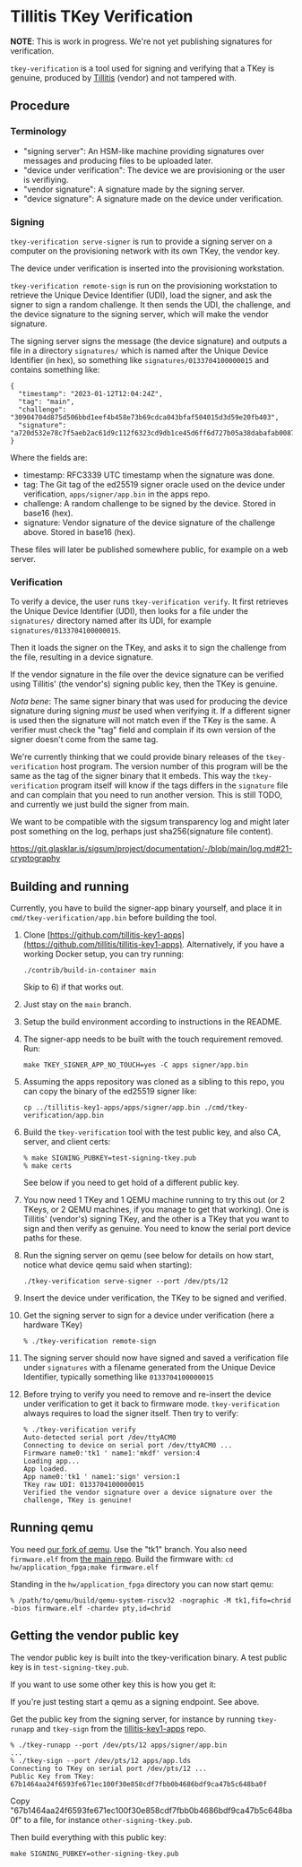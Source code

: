 # Tillitis TKey Verification

**NOTE**: This is work in progress. We're not yet publishing
signatures for verification.

`tkey-verification` is a tool used for signing and verifying that a
TKey is genuine, produced by [Tillitis](https://tillitis.se/) (vendor)
and not tampered with.

## Procedure

### Terminology

- "signing server": An HSM-like machine providing signatures over
  messages and producing files to be uploaded later.
- "device under verification": The device we are provisioning or the
  user is verifiying.
- "vendor signature": A signature made by the signing server.
- "device signature": A signature made on the device under
  verification.

### Signing

`tkey-verification serve-signer` is run to provide a signing server on
a computer on the provisioning network with its own TKey, the vendor
key.

The device under verification is inserted into the provisioning
workstation.

`tkey-verification remote-sign` is run on the provisioning workstation
to retrieve the Unique Device Identifier (UDI), load the signer, and
ask the signer to sign a random challenge. It then sends the UDI, the
challenge, and the device signature to the signing server, which will
make the vendor signature.

The signing server signs the message (the device signature) and
outputs a file in a directory `signatures/` which is named after the
Unique Device Identifier (in hex), so something like
`signatures/0133704100000015` and contains something like:

```
{
  "timestamp": "2023-01-12T12:04:24Z",
  "tag": "main",
  "challenge": "30904704d875d506bbd1eef4b458e73b69cdca043bfaf504015d3d59e20fb403",
  "signature": "a720d532e78c7f5aeb2ac61d9c112f6323cd9db1ce45d6ff6d727b05a38dabafab0087d2a9be770e1ce8e889178ea111a67bf366bb4af9d11e68a2dc229ffa0a"
}
```

Where the fields are:

- timestamp: RFC3339 UTC timestamp when the signature was done.
- tag: The Git tag of the ed25519 signer oracle used on the device
  under verification, `apps/signer/app.bin` in the apps repo.
- challenge: A random challenge to be signed by the device. Stored in
  base16 (hex).
- signature: Vendor signature of the device signature of the challenge
  above. Stored in base16 (hex).

These files will later be published somewhere public, for example on a
web server.

### Verification

To verify a device, the user runs `tkey-verification verify`. It first
retrieves the Unique Device Identifier (UDI), then looks for a file
under the `signatures/` directory named after its UDI, for example
`signatures/0133704100000015`.

Then it loads the signer on the TKey, and asks it to sign the
challenge from the file, resulting in a device signature.

If the vendor signature in the file over the device signature can be
verified using Tillitis' (the vendor's) signing public key, then the
TKey is genuine.

*Nota bene*: The same signer binary that was used for producing the
device signature during signing *must* be used when verifying it. If a
different signer is used then the signature will not match even if the
TKey is the same. A verifier must check the "tag" field and complain
if its own version of the signer doesn't come from the same tag.

We're currently thinking that we could provide binary releases of the
`tkey-verification` host program. The version number of this program
will be the same as the tag of the signer binary that it embeds. This
way the `tkey-verification` program itself will know if the tags
differs in the `signature` file and can complain that you need to run
another version. This is still TODO, and currently we just build the
signer from main.

We want to be compatible with the sigsum transparency log and might
later post something on the log, perhaps just sha256(signature file
content).

https://git.glasklar.is/sigsum/project/documentation/-/blob/main/log.md#21-cryptography

## Building and running

Currently, you have to build the signer-app binary yourself, and place
it in `cmd/tkey-verification/app.bin` before building the tool.

1. Clone [https://github.com/tillitis-key1-apps](https://github.com/tillitis/tillitis-key1-apps).
   Alternatively, if you have a working Docker setup, you can try
   running:
   ```
   ./contrib/build-in-container main
   ```

   Skip to 6) if that works out.

2. Just stay on the `main` branch.

3. Setup the build environment according to instructions in the README.

4. The signer-app needs to be built with the touch requirement
   removed. Run:
   ```
   make TKEY_SIGNER_APP_NO_TOUCH=yes -C apps signer/app.bin
   ```

5. Assuming the apps repository was cloned as a sibling to this repo, you
   can copy the binary of the ed25519 signer like:
   ```
   cp ../tillitis-key1-apps/apps/signer/app.bin ./cmd/tkey-verification/app.bin
   ```

6. Build the `tkey-verification` tool with the test public key, and
   also CA, server, and client certs:
   
   ```
   % make SIGNING_PUBKEY=test-signing-tkey.pub
   % make certs
   ```

   See below if you need to get hold of a different public key.

7. You now need 1 TKey and 1 QEMU machine running to try this out (or
   2 TKeys, or 2 QEMU machines, if you manage to get that working).
   One is Tillitis' (vendor's) signing TKey, and the other is a TKey
   that you want to sign and then verify as genuine. You need to know
   the serial port device paths for these.

8. Run the signing server on qemu (see below for details on how start,
   notice what device qemu said when starting):

   ```
   ./tkey-verification serve-signer --port /dev/pts/12
   ```

9. Insert the device under verification, the TKey to be signed and verified.

9. Get the signing server to sign for a device under verification
   (here a hardware TKey)

   ```
   % ./tkey-verification remote-sign
   ```

10. The signing server should now have signed and saved a verification
    file under `signatures` with a filename generated from the Unique
    Device Identifier, typically something like `0133704100000015`

11. Before trying to verify you need to remove and re-insert the
    device under verification to get it back to firmware mode.
    `tkey-verification` always requires to load the signer itself.
    Then try to verify:

    ```
    % ./tkey-verification verify
    Auto-detected serial port /dev/ttyACM0
    Connecting to device on serial port /dev/ttyACM0 ...
    Firmware name0:'tk1 ' name1:'mkdf' version:4
    Loading app...
    App loaded.
    App name0:'tk1 ' name1:'sign' version:1
    TKey raw UDI: 0133704100000015
    Verified the vendor signature over a device signature over the challenge, TKey is genuine!
    ```

## Running qemu

You need [our fork of qemu](https://github.com/tillitis/qemu). Use the
"tk1" branch. You also need `firmware.elf` from [the main
repo](https://github.com/tillitis/tillitis-key1). Build the firmware
with: `cd hw/application_fpga;make firmware.elf`

Standing in the `hw/application_fpga` directory you can now start qemu:
   
```
% /path/to/qemu/build/qemu-system-riscv32 -nographic -M tk1,fifo=chrid -bios firmware.elf -chardev pty,id=chrid
```

## Getting the vendor public key

The vendor public key is built into the tkey-verification binary.
A test public key is in `test-signing-tkey.pub`.

If you want to use some other key this is how you get it:

If you're just testing start a qemu as a signing endpoint. See above.

Get the public key from the signing server, for instance by running
`tkey-runapp` and `tkey-sign` from the
[tillitis-key1-apps](https://github.com/tillitis/tillitis-key1-apps)
repo.
   
```
% ./tkey-runapp --port /dev/pts/12 apps/signer/app.bin 
... 
% ./tkey-sign --port /dev/pts/12 apps/app.lds
Connecting to TKey on serial port /dev/pts/12 ...
Public Key from TKey:  67b1464aa24f6593fe671ec100f30e858cdf7fbb0b4686bdf9ca47b5c648ba0f 
```

Copy
"67b1464aa24f6593fe671ec100f30e858cdf7fbb0b4686bdf9ca47b5c648ba0f"
to a file, for instance `other-signing-tkey.pub`.

Then build everything with this public key:

```
make SIGNING_PUBKEY=other-signing-tkey.pub
```
